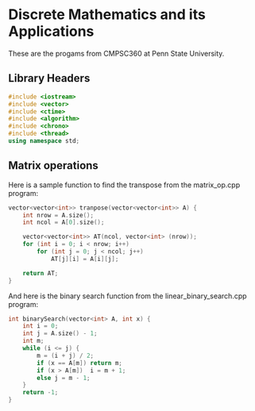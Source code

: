 # Discrete Mathematics and its Applications

These are the progams from CMPSC360 at Penn State University.

## Library Headers

```C++
#include <iostream>
#include <vector>
#include <ctime>
#include <algorithm>
#include <chrono>
#include <thread>
using namespace std;
```

## Matrix operations

Here is a sample function to find the transpose from the matrix_op.cpp program:

```C++
vector<vector<int>> tranpose(vector<vector<int>> A) {
    int nrow = A.size();
    int ncol = A[0].size();

    vector<vector<int>> AT(ncol, vector<int> (nrow));
    for (int i = 0; i < nrow; i++)
        for (int j = 0; j < ncol; j++)
            AT[j][i] = A[i][j];

    return AT;
}
```

And here is the binary search function from the linear_binary_search.cpp program:

```C++
int binarySearch(vector<int> A, int x) {
    int i = 0;
    int j = A.size() - 1;
    int m;
    while (i <= j) {
        m = (i + j) / 2;
        if (x == A[m]) return m;
        if (x > A[m])  i = m + 1;
        else j = m - 1;
    }
    return -1;
}
```
